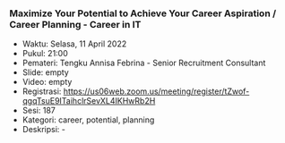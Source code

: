 ### Maximize Your Potential to Achieve Your Career Aspiration / Career Planning - Career in IT

- Waktu: Selasa, 11 April 2022
- Pukul: 21:00
- Pemateri: Tengku Annisa Febrina - Senior Recruitment Consultant
- Slide: empty
- Video: empty
- Registrasi: https://us06web.zoom.us/meeting/register/tZwof-qgqTsuE9ITaihclrSevXL4IKHwRb2H
- Sesi: 187
- Kategori: career, potential, planning
- Deskripsi: -
